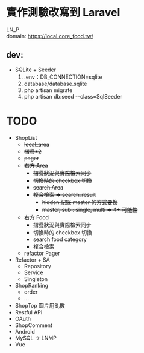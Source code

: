 #   實作測驗改寫到 Laravel

LN_P    
domain: https://local.core_food.tw/

##  dev:         
- SQLite + Seeder    
    1. .env：DB_CONNECTION=sqlite
    2. database/database.sqlite
    3. php artisan migrate
    4. php artisan db:seed --class=SqlSeeder

#   TODO
   - ShopList
        - ~~local_area~~
        - ~~摺疊*2~~
        - ~~pager~~
        - ~~右方 Area~~
            - ~~摺疊狀況與實際檢索同步~~
            - ~~切換時的 checkbox 切換~~
            - ~~search Area~~ 
            - ~~複合檢索 => search_result~~
                - ~~hidden 紀錄 master 的方式要換~~
                - ~~master, sub : single, multi => 4+ 可能性~~
        - 右方 Food
            - 摺疊狀況與實際檢索同步
            - 切換時的 checkbox 切換
            - search food category
            - 複合檢索
        - refactor Pager
   - Refactor + SA
        - Repository
        - Service
        - Singleton
   - ShopRanking
        - order
        - ...
   - ShopTop 圖片用亂數
   - Restful API
   - OAuth
   - ShopComment
   - Android
   - MySQL -> LNMP
   - Vue
    
